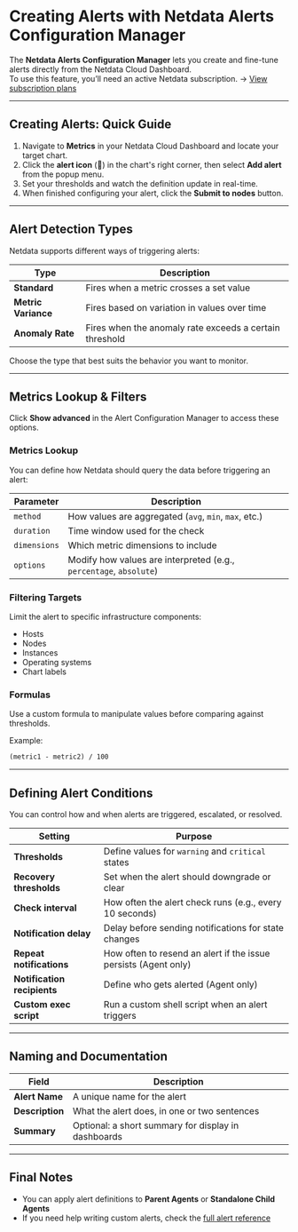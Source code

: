 # Creating Alerts with Netdata Alerts Configuration Manager

The **Netdata Alerts Configuration Manager** lets you create and fine-tune alerts directly from the Netdata Cloud Dashboard.  
To use this feature, you’ll need an active Netdata subscription. → [View subscription plans](https://www.netdata.cloud/pricing/)

---

## Creating Alerts: Quick Guide

1. Navigate to **Metrics** in your Netdata Cloud Dashboard and locate your target chart.
2. Click the **alert icon** (🔔) in the chart's right corner, then select **Add alert** from the popup menu.
3. Set your thresholds and watch the definition update in real-time.
4. When finished configuring your alert, click the **Submit to nodes** button.

---

## Alert Detection Types

Netdata supports different ways of triggering alerts:

| Type                | Description                                             |
|---------------------|---------------------------------------------------------|
| **Standard**        | Fires when a metric crosses a set value                 |
| **Metric Variance** | Fires based on variation in values over time            |
| **Anomaly Rate**    | Fires when the anomaly rate exceeds a certain threshold |

Choose the type that best suits the behavior you want to monitor.

---

## Metrics Lookup & Filters

Click **Show advanced** in the Alert Configuration Manager to access these options.

### Metrics Lookup

You can define how Netdata should query the data before triggering an alert:

| Parameter    | Description                                                        |
|--------------|--------------------------------------------------------------------|
| `method`     | How values are aggregated (`avg`, `min`, `max`, etc.)              |
| `duration`   | Time window used for the check                                     |
| `dimensions` | Which metric dimensions to include                                 |
| `options`    | Modify how values are interpreted (e.g., `percentage`, `absolute`) |

### Filtering Targets

Limit the alert to specific infrastructure components:

- Hosts
- Nodes
- Instances
- Operating systems
- Chart labels

### Formulas

Use a custom formula to manipulate values before comparing against thresholds.

Example:

```txt
(metric1 - metric2) / 100
```

---

## Defining Alert Conditions

You can control how and when alerts are triggered, escalated, or resolved.

| Setting                     | Purpose                                                         |
|-----------------------------|-----------------------------------------------------------------|
| **Thresholds**              | Define values for `warning` and `critical` states               |
| **Recovery thresholds**     | Set when the alert should downgrade or clear                    |
| **Check interval**          | How often the alert check runs (e.g., every 10 seconds)         |
| **Notification delay**      | Delay before sending notifications for state changes            |
| **Repeat notifications**    | How often to resend an alert if the issue persists (Agent only) |
| **Notification recipients** | Define who gets alerted (Agent only)                            |
| **Custom exec script**      | Run a custom shell script when an alert triggers                |

---

## Naming and Documentation

| Field           | Description                                         |
|-----------------|-----------------------------------------------------|
| **Alert Name**  | A unique name for the alert                         |
| **Description** | What the alert does, in one or two sentences        |
| **Summary**     | Optional: a short summary for display in dashboards |

---

## Final Notes

- You can apply alert definitions to **Parent Agents** or **Standalone Child Agents**
- If you need help writing custom alerts, check the [full alert reference](/src/health/REFERENCE.md)
